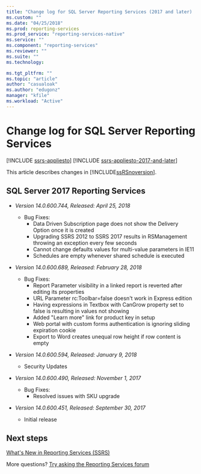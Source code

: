 ```yaml
---
title: "Change log for SQL Server Reporting Services (2017 and later) | Microsoft Docs"
ms.custom: ""
ms.date: "04/25/2018"
ms.prod: reporting-services
ms.prod_service: "reporting-services-native"
ms.service: ""
ms.component: "reporting-services"
ms.reviewer: ""
ms.suite: ""
ms.technology: 

ms.tgt_pltfrm: ""
ms.topic: "article"
author: "casualoak"
ms.author: "edugonz"
manager: "kfile"
ms.workload: "Active"
---
```


# Change log for SQL Server Reporting Services

[!INCLUDE [ssrs-appliesto](../includes/ssrs-appliesto.md)] [!INCLUDE [ssrs-appliesto-2017-and-later](../includes/ssrs-appliesto-2017-and-later.md)] 

This article describes changes in [!INCLUDE[ssRSnoversion](../includes/ssrsnoversion-md.md)]. 

## SQL Server 2017 Reporting Services 

- *Version 14.0.600.744, Released: April 25, 2018* 
    - Bug Fixes:
        - Data Driven Subscription page does not show the Delivery Option once it is created
        - Upgrading SSRS 2012 to SSRS 2017 results in RSManagement throwing an exception every few seconds
        - Cannot change defaults values for multi-value parameters in IE11
        - Schedules are empty whenever shared schedule is executed

- *Version 14.0.600.689, Released: February 28, 2018* 
    - Bug Fixes:
        - Report Parameter visibility in a linked report is reverted after editing its properties
        - URL Parameter rc:Toolbar=false doesn't work in Express edition
        - Having expressions in Textbox with CanGrow property set to false is resulting in values not showing
        - Added "Learn more" link for product key in setup
        - Web portal with custom forms authentication is ignoring sliding expiration cookie
        - Export to Word creates unequal row height if row content is empty

- *Version 14.0.600.594, Released: January 9, 2018*
    - Security Updates

- *Version 14.0.600.490, Released: November 1, 2017* 
    - Bug Fixes:
        - Resolved issues with SKU upgrade

- *Version 14.0.600.451, Released: September 30, 2017* 
    - Initial release

## Next steps

[What's New in Reporting Services (SSRS)](what-s-new-in-sql-server-reporting-services-ssrs.md)   

More questions? [Try asking the Reporting Services forum](http://go.microsoft.com/fwlink/?LinkId=620231)
